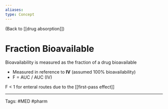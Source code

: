 ```yaml
---
aliases: 
type: Concept
---
```


(Back to [[drug absorption]])

# Fraction Bioavailable

Bioavailability is measured as the fraction of a drug bioavailable
- Measured in reference to **IV** (assumed 100% bioavailability)
- F = AUC / AUC (IV)

F < 1 for enteral routes due to the [[first-pass effect]]

---
Tags: #MED #pharm 